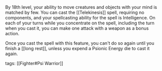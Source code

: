 By 18th level, your ability to move creatures and objects with your mind is matched by few. You can cast the [[Telekinesis]] spell, requiring no components, and your spellcasting ability for the spell is Intelligence. On each of your turns while you concentrate on the spell, including the turn when you cast it, you can make one attack with a weapon as a bonus action.

Once you cast the spell with this feature, you can't do so again until you finish a [[long rest]], unless you expend a Psionic Energy die to cast it again.

tags: [[Fighter#Psi Warrior]]